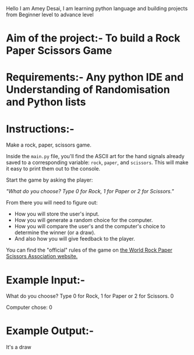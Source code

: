 Hello I am Amey Desai, I am learning python language and building projects from Beginner level to advance level

# Aim of the project:- To build a Rock Paper Scissors Game

# Requirements:- Any python IDE and Understanding of Randomisation and Python lists

# Instructions:- 

Make a rock, paper, scissors game. 

Inside the `main.py` file, you'll find the ASCII art for the hand signals already saved to a corresponding variable: `rock`, `paper`, and `scissors`. This will make it easy to print them out to the console. 

Start the game by asking the player:

*"What do you choose? Type 0 for Rock, 1 for Paper or 2 for Scissors."*

From there you will need to figure out: 
* How you will store the user's input.
* How you will generate a random choice for the computer.
* How you will compare the user's and the computer's choice to determine the winner (or a draw).
* And also how you will give feedback to the player. 

You can find the "official" rules of the game on [the World Rock Paper Scissors Association website.](https://wrpsa.com/the-official-rules-of-rock-paper-scissors/)

# Example Input:- 

What do you choose? Type 0 for Rock, 1 for Paper or 2 for Scissors.
0

Computer chose:
0

# Example Output:-

It's a draw